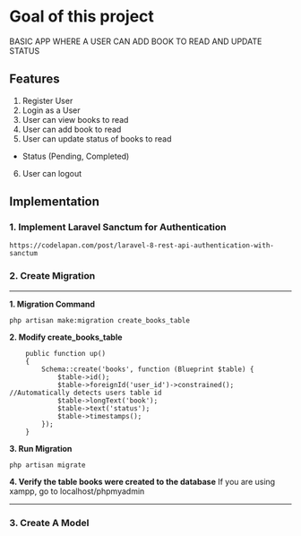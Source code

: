 # Goal of this project

BASIC APP WHERE A USER CAN ADD BOOK TO READ AND UPDATE STATUS

## Features

1. Register User
2. Login as a User
3. User can view books to read
4. User can add book to read
5. User can update status of books to read

-   Status (Pending, Completed)

6. User can logout

## Implementation

### 1. Implement Laravel Sanctum for Authentication

    https://codelapan.com/post/laravel-8-rest-api-authentication-with-sanctum

### 2. Create Migration

---

**1. Migration Command**

```
php artisan make:migration create_books_table
```

**2. Modify create_books_table**

```
    public function up()
    {
        Schema::create('books', function (Blueprint $table) {
            $table->id();
            $table->foreignId('user_id')->constrained(); //Automatically detects users table id
            $table->longText('book');
            $table->text('status');
            $table->timestamps();
        });
    }
```

**3. Run Migration**

```
php artisan migrate
```

**4. Verify the table books were created to the database**
If you are using xampp, go to localhost/phpmyadmin

---

### 3. Create A Model
